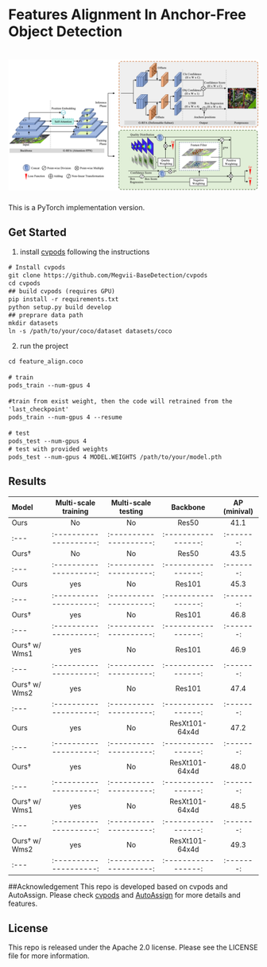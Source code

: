 # Features Alignment In Anchor-Free Object Detection

# ![pipeline](./pipeline.png)

This is a PyTorch implementation version.

## Get Started

1. install [cvpods](https://github.com/Megvii-BaseDetection/cvpods) following the instructions

```shell
# Install cvpods
git clone https://github.com/Megvii-BaseDetection/cvpods
cd cvpods 
## build cvpods (requires GPU)
pip install -r requirements.txt
python setup.py build develop
## preprare data path
mkdir datasets
ln -s /path/to/your/coco/dataset datasets/coco
```

2. run the project

```shell
cd feature_align.coco

# train
pods_train --num-gpus 4

#train from exist weight, then the code will retrained from the 'last_checkpoint'
pods_train --num-gpus 4 --resume

# test
pods_test --num-gpus 4
# test with provided weights
pods_test --num-gpus 4 MODEL.WEIGHTS /path/to/your/model.pth
```



## Results

| Model | Multi-scale training | Multi-scale testing | Backbone | AP (minival) |
|:--- |:--------------------:|:--------------------:|:-----------------:|:-------:|
| Ours | No | No | Res50 | 41.1 |
|:--- |:--------------------:|:--------------------:|:-----------------:|:-------:|
| Ours† | No | No | Res50 | 43.5 |
|:--- |:--------------------:|:--------------------:|:-----------------:|:-------:|
| Ours | yes | No | Res101 | 45.3 |
|:--- |:--------------------:|:--------------------:|:-----------------:|:-------:|
| Ours† | yes | No | Res101 | 46.8 |
|:--- |:--------------------:|:--------------------:|:-----------------:|:-------:|
| Ours† w/ Wms1 | yes | No | Res101 | 46.9 |
|:--- |:--------------------:|:--------------------:|:-----------------:|:-------:|
| Ours† w/ Wms2 | yes | No | Res101 | 47.4 |
|:--- |:--------------------:|:--------------------:|:-----------------:|:-------:|
| Ours | yes | No | ResXt101-64x4d | 47.2 |
|:--- |:--------------------:|:--------------------:|:-----------------:|:-------:|
| Ours† | yes | No | ResXt101-64x4d | 48.0 |
|:--- |:--------------------:|:--------------------:|:-----------------:|:-------:|
| Ours† w/ Wms1 | yes | No | ResXt101-64x4d | 48.5 |
|:--- |:--------------------:|:--------------------:|:-----------------:|:-------:|
| Ours† w/ Wms2 | yes | No | ResXt101-64x4d | 49.3 |
|:--- |:--------------------:|:--------------------:|:-----------------:|:-------:|

##Acknowledgement
This repo is developed based on cvpods and AutoAssign. Please check [cvpods](https://github.com/Megvii-BaseDetection/cvpods) and [AutoAssign](https://github.com/Megvii-BaseDetection/AutoAssign) for more details and features.

## License
This repo is released under the Apache 2.0 license. Please see the LICENSE file for more information.

